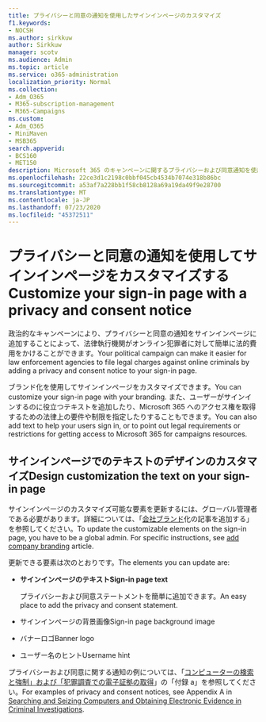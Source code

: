 ```yaml
---
title: プライバシーと同意の通知を使用したサインインページのカスタマイズ
f1.keywords:
- NOCSH
ms.author: sirkkuw
author: Sirkkuw
manager: scotv
ms.audience: Admin
ms.topic: article
ms.service: o365-administration
localization_priority: Normal
ms.collection:
- Adm_O365
- M365-subscription-management
- M365-Campaigns
ms.custom:
- Adm_O365
- MiniMaven
- MSB365
search.appverid:
- BCS160
- MET150
description: Microsoft 365 のキャンペーンに関するプライバシーおよび同意通知を使用して、サインインページをカスタマイズします。
ms.openlocfilehash: 22ce3d1c2198c0bbf045cb4534b7074e318b86bc
ms.sourcegitcommit: a53af7a228bb1f58cb8128a69a19da49f9e28700
ms.translationtype: MT
ms.contentlocale: ja-JP
ms.lasthandoff: 07/23/2020
ms.locfileid: "45372511"
---
```

# <a name="customize-your-sign-in-page-with-a-privacy-and-consent-notice"></a><span data-ttu-id="8a13b-103">プライバシーと同意の通知を使用してサインインページをカスタマイズする</span><span class="sxs-lookup"><span data-stu-id="8a13b-103">Customize your sign-in page with a privacy and consent notice</span></span>

<span data-ttu-id="8a13b-104">政治的なキャンペーンにより、プライバシーと同意の通知をサインインページに追加することによって、法律執行機関がオンライン犯罪者に対して簡単に法的費用をかけることができます。</span><span class="sxs-lookup"><span data-stu-id="8a13b-104">Your political campaign can make it easier for law enforcement agencies to file legal charges against online criminals by adding a privacy and consent notice to your sign-in page.</span></span>

<span data-ttu-id="8a13b-105">ブランド化を使用してサインインページをカスタマイズできます。</span><span class="sxs-lookup"><span data-stu-id="8a13b-105">You can customize your sign-in page with your branding.</span></span> <span data-ttu-id="8a13b-106">また、ユーザーがサインインするのに役立つテキストを追加したり、Microsoft 365 へのアクセス権を取得するための法律上の要件や制限を指定したりすることもできます。</span><span class="sxs-lookup"><span data-stu-id="8a13b-106">You can also add text to help your users sign in, or to point out legal requirements or restrictions for getting access to Microsoft 365 for campaigns resources.</span></span>

## <a name="design-customization-the-text-on-your-sign-in-page"></a><span data-ttu-id="8a13b-107">サインインページでのテキストのデザインのカスタマイズ</span><span class="sxs-lookup"><span data-stu-id="8a13b-107">Design customization the text on your sign-in page</span></span>

<span data-ttu-id="8a13b-108">サインインページのカスタマイズ可能な要素を更新するには、グローバル管理者である必要があります。詳細については、「[会社ブランド](https://docs.microsoft.com/azure/active-directory/fundamentals/customize-branding)化の記事を追加する」を参照してください。</span><span class="sxs-lookup"><span data-stu-id="8a13b-108">To update the customizable elements on the sign-in page, you have to be a global admin. For specific instructions, see [add company branding](https://docs.microsoft.com/azure/active-directory/fundamentals/customize-branding) article.</span></span>

<span data-ttu-id="8a13b-109">更新できる要素は次のとおりです。</span><span class="sxs-lookup"><span data-stu-id="8a13b-109">The elements you can update are:</span></span>

- <span data-ttu-id="8a13b-110">**サインインページのテキスト**</span><span class="sxs-lookup"><span data-stu-id="8a13b-110">**Sign-in page text**</span></span>

     <span data-ttu-id="8a13b-111">プライバシーおよび同意ステートメントを簡単に追加できます。</span><span class="sxs-lookup"><span data-stu-id="8a13b-111">An easy place to add the privacy and consent statement.</span></span>
- <span data-ttu-id="8a13b-112">サインインページの背景画像</span><span class="sxs-lookup"><span data-stu-id="8a13b-112">Sign-in page background image</span></span>
- <span data-ttu-id="8a13b-113">バナーロゴ</span><span class="sxs-lookup"><span data-stu-id="8a13b-113">Banner logo</span></span>
- <span data-ttu-id="8a13b-114">ユーザー名のヒント</span><span class="sxs-lookup"><span data-stu-id="8a13b-114">Username hint</span></span>

<span data-ttu-id="8a13b-115">プライバシーおよび同意に関する通知の例については、「[コンピューターの検索と強制」および「犯罪調査での電子証拠の取得](https://www.justice.gov/sites/default/files/criminal-ccips/legacy/2015/01/14/ssmanual2009.pdf)」の「付録 a」を参照してください。</span><span class="sxs-lookup"><span data-stu-id="8a13b-115">For examples of privacy and consent notices, see Appendix A in [Searching and Seizing Computers and Obtaining Electronic Evidence in Criminal Investigations](https://www.justice.gov/sites/default/files/criminal-ccips/legacy/2015/01/14/ssmanual2009.pdf).</span></span>